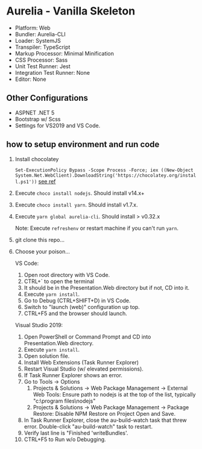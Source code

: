# Aurelia - Vanilla Skeleton
- Platform: Web
- Bundler: Aurelia-CLI
- Loader: SystemJS
- Transpiler: TypeScript
- Markup Processor: Minimal Minification
- CSS Processor: Sass
- Unit Test Runner: Jest
- Integration Test Runner: None
- Editor: None

## Other Configurations
- ASPNET .NET 5
- Bootstrap w/ Scss
- Settings for VS2019 and VS Code.

## how to setup environment and run code
1. Install chocolatey

    `
Set-ExecutionPolicy Bypass -Scope Process -Force; iex ((New-Object System.Net.WebClient).DownloadString('https://chocolatey.org/install.ps1'))
`
[see ref](https://chocolatey.org/install)

2. Execute `choco install nodejs`. Should install v14.x+

3. Execute `choco install yarn`. Should install v1.7.x.

4. Execute `yarn global aurelia-cli`. Should install > v0.32.x

    Note: Execute `refreshenv` or restart machine if you can't run `yarn`.

5. git clone this repo...

6. Choose your poison...

    VS Code:
    1. Open root directory with VS Code.
    2. CTRL+` to open the terminal
    3. It should be in the Presentation.Web directory but if not, CD into it.
    4. Execute `yarn install`.
    5. Go to Debug (CTRL+SHIFT+D) in VS Code.
    6. Switch to "launch (web)" configuration up top.
    7. CTRL+F5 and the browser should launch.

    Visual Studio 2019:
    1. Open PowerShell or Command Prompt and CD into Presentation.Web directory.
    2. Execute `yarn install`.
    3. Open solution file.
    4. Install Web Extensions (Task Runner Explorer)
    5. Restart Visual Studio (w/ elevated permissions).
    6. If Task Runner Explorer shows an error.   
    7. Go to Tools -> Options
        1. Projects & Solutions -> Web Package Management -> External Web Tools: Ensure path to nodejs is at the top of the list, typically "c:\program files\nodejs\" 
        2.  Projects & Solutions -> Web Package Management -> Package Restore: Disable NPM Restore on Project Open and Save.
    8. In Task Runner Explorer, close the au-build-watch task that threw error. Double-click "au-build-watch" task to restart.
    9. Verify last line is "Finished 'writeBundles'.
    10. CTRL+F5 to Run w/o Debugging.

